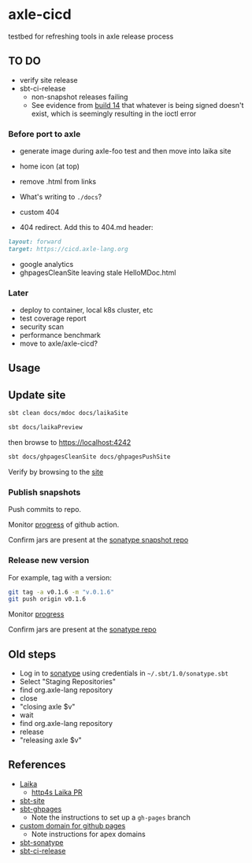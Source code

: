 # axle-cicd

testbed for refreshing tools in axle release process

## TO DO

* verify site release
* sbt-ci-release
  * non-snapshot releases failing
  * See evidence from [build 14](https://github.com/adampingel/axle-cicd/actions/runs/2171167104) that whatever is being signed doesn't exist, which is seemingly resulting in the ioctl error

### Before port to axle

* generate image during axle-foo test and then move into laika site
* home icon (at top)
* remove .html from links

* What's writing to `./docs`?

* custom 404
* 404 redirect.  Add this to 404.md header:

```md
layout: forward
target: https://cicd.axle-lang.org
```

* google analytics
* ghpagesCleanSite leaving stale HelloMDoc.html

### Later

* deploy to container, local k8s cluster, etc
* test coverage report
* security scan
* performance benchmark
* move to axle/axle-cicd?

## Usage

## Update site

```bash
sbt clean docs/mdoc docs/laikaSite
```

```bash
sbt docs/laikaPreview
```

then browse to [https://localhost:4242](https://localhost:4242)

```bash
sbt docs/ghpagesCleanSite docs/ghpagesPushSite
```

Verify by browsing to the [site](https://adampingel.github.io/axle-cicd/)

### Publish snapshots

Push commits to repo.

Monitor [progress](https://github.com/adampingel/axle-cicd/actions/workflows/release.yml) of github action.

Confirm jars are present at the [sonatype snapshot repo](https://oss.sonatype.org/content/repositories/snapshots/org/axle-lang/)

### Release new version

For example, tag with a version:

```bash
git tag -a v0.1.6 -m "v.0.1.6"
git push origin v0.1.6
```

Monitor [progress](https://github.com/adampingel/axle-cicd/actions/workflows/release.yml)

Confirm jars are present at the [sonatype repo](https://oss.sonatype.org/content/repositories/releases/org/axle-lang/)

## Old steps

* Log in to [sonatype](https://oss.sonatype.org/) using credentials in `~/.sbt/1.0/sonatype.sbt`
* Select "Staging Repositories"
* find org.axle-lang repository
* close
* "closing axle $v"
* wait
* find org.axle-lang repository
* release
* "releasing axle $v"

## References

* [Laika](https://planet42.github.io/Laika/index.html)
  * [http4s Laika PR](https://github.com/http4s/http4s/pull/5313)
* [sbt-site](https://www.scala-sbt.org/sbt-site/)
* [sbt-ghpages](https://github.com/sbt/sbt-ghpages)
  * Note the instructions to set up a `gh-pages` branch
* [custom domain for github pages](https://docs.github.com/en/pages/configuring-a-custom-domain-for-your-github-pages-site)
  * Note instructions for apex domains
* [sbt-sonatype](https://github.com/xerial/sbt-sonatype)
* [sbt-ci-release](https://github.com/sbt/sbt-ci-release)
